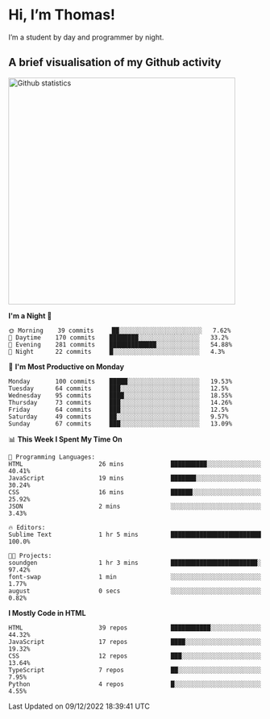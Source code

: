 # Hi, I’m Thomas!
I’m a student by day and programmer by night.

## A brief visualisation of my Github activity

<img title="My Github statistics" alt="Github statistics" width="450px" src="https://github-readme-stats.vercel.app/api?username=thomasrettig&show_icons=true&include_all_commits=true&count_private=true&&hide=issues&theme=tokyonight&border_radius=6px"/>

<!--START_SECTION:waka-->
**I'm a Night 🦉** 

```text
🌞 Morning    39 commits     ██░░░░░░░░░░░░░░░░░░░░░░░   7.62% 
🌆 Daytime    170 commits    ████████░░░░░░░░░░░░░░░░░   33.2% 
🌃 Evening    281 commits    █████████████░░░░░░░░░░░░   54.88% 
🌙 Night      22 commits     █░░░░░░░░░░░░░░░░░░░░░░░░   4.3%

```
📅 **I'm Most Productive on Monday** 

```text
Monday       100 commits    █████░░░░░░░░░░░░░░░░░░░░   19.53% 
Tuesday      64 commits     ███░░░░░░░░░░░░░░░░░░░░░░   12.5% 
Wednesday    95 commits     ████░░░░░░░░░░░░░░░░░░░░░   18.55% 
Thursday     73 commits     ███░░░░░░░░░░░░░░░░░░░░░░   14.26% 
Friday       64 commits     ███░░░░░░░░░░░░░░░░░░░░░░   12.5% 
Saturday     49 commits     ██░░░░░░░░░░░░░░░░░░░░░░░   9.57% 
Sunday       67 commits     ███░░░░░░░░░░░░░░░░░░░░░░   13.09%

```


📊 **This Week I Spent My Time On** 

```text
💬 Programming Languages: 
HTML                     26 mins             ██████████░░░░░░░░░░░░░░░   40.41% 
JavaScript               19 mins             ███████░░░░░░░░░░░░░░░░░░   30.24% 
CSS                      16 mins             ██████░░░░░░░░░░░░░░░░░░░   25.92% 
JSON                     2 mins              ░░░░░░░░░░░░░░░░░░░░░░░░░   3.43%

🔥 Editors: 
Sublime Text             1 hr 5 mins         █████████████████████████   100.0%

🐱‍💻 Projects: 
soundgen                 1 hr 3 mins         ████████████████████████░   97.42% 
font-swap                1 min               ░░░░░░░░░░░░░░░░░░░░░░░░░   1.77% 
august                   0 secs              ░░░░░░░░░░░░░░░░░░░░░░░░░   0.82%

```

**I Mostly Code in HTML** 

```text
HTML                     39 repos            ███████████░░░░░░░░░░░░░░   44.32% 
JavaScript               17 repos            ████░░░░░░░░░░░░░░░░░░░░░   19.32% 
CSS                      12 repos            ███░░░░░░░░░░░░░░░░░░░░░░   13.64% 
TypeScript               7 repos             ██░░░░░░░░░░░░░░░░░░░░░░░   7.95% 
Python                   4 repos             █░░░░░░░░░░░░░░░░░░░░░░░░   4.55%

```



 Last Updated on 09/12/2022 18:39:41 UTC
<!--END_SECTION:waka-->
